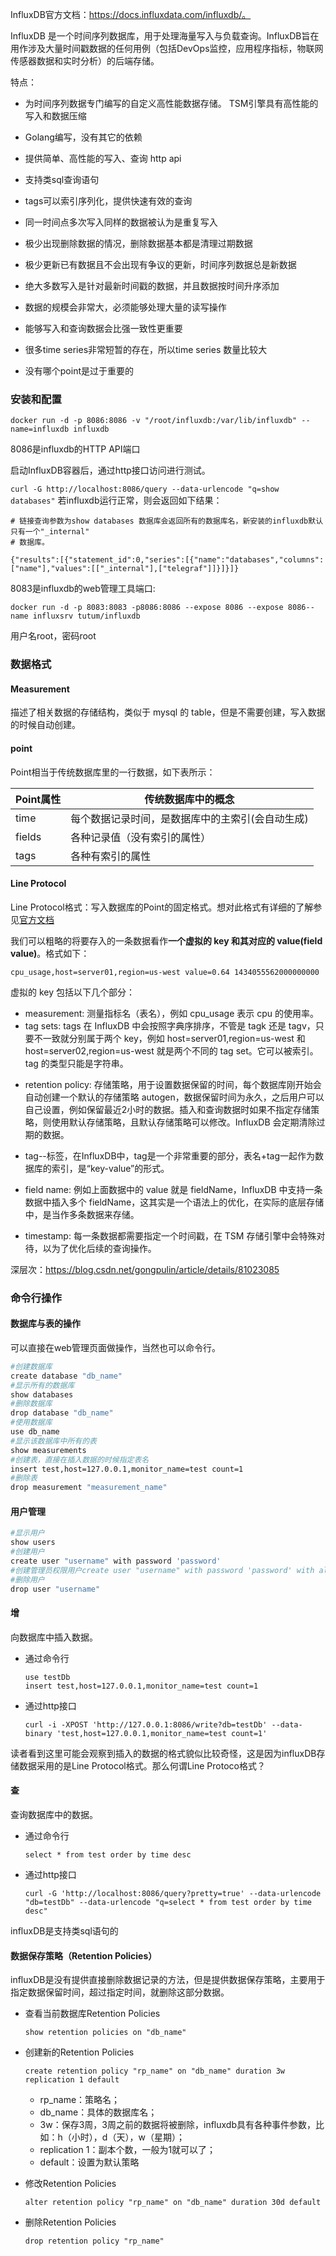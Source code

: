 InfluxDB官方文档：https://docs.influxdata.com/influxdb/。

InfluxDB 是一个时间序列数据库，用于处理海量写入与负载查询。InfluxDB旨在用作涉及大量时间戳数据的任何用例（包括DevOps监控，应用程序指标，物联网传感器数据和实时分析）的后端存储。

特点：

- 为时间序列数据专门编写的自定义高性能数据存储。 TSM引擎具有高性能的写入和数据压缩

- Golang编写，没有其它的依赖

- 提供简单、高性能的写入、查询 http api

- 支持类sql查询语句

- tags可以索引序列化，提供快速有效的查询

- 同一时间点多次写入同样的数据被认为是重复写入

- 极少出现删除数据的情况，删除数据基本都是清理过期数据

- 极少更新已有数据且不会出现有争议的更新，时间序列数据总是新数据

- 绝大多数写入是针对最新时间戳的数据，并且数据按时间升序添加

- 数据的规模会非常大，必须能够处理大量的读写操作

- 能够写入和查询数据会比强一致性更重要

- 很多time series非常短暂的存在，所以time series 数量比较大

- 没有哪个point是过于重要的

  

### 安装和配置


```
docker run -d -p 8086:8086 -v "/root/influxdb:/var/lib/influxdb" --name=influxdb influxdb
```

8086是influxdb的HTTP API端口

启动InfluxDB容器后，通过http接口访问进行测试。

`curl -G http://localhost:8086/query --data-urlencode "q=show databases"`
若influxdb运行正常，则会返回如下结果：

```
# 链接查询参数为show databases 数据库会返回所有的数据库名，新安装的influxdb默认只有一个"_internal"
# 数据库。

{"results":[{"statement_id":0,"series":[{"name":"databases","columns":["name"],"values":[["_internal"],["telegraf"]]}]}]}
```

8083是influxdb的web管理工具端口:

`docker run -d -p 8083:8083 -p8086:8086 --expose 8086 --expose 8086--name influxsrv tutum/influxdb`

用户名root，密码root	



### 数据格式

#### Measurement

描述了相关数据的存储结构，类似于 mysql 的 table，但是不需要创建，写入数据的时候自动创建。



#### point

Point相当于传统数据库里的一行数据，如下表所示：

| Point属性 | 传统数据库中的概念                               |
| --------- | ------------------------------------------------ |
| time      | 每个数据记录时间，是数据库中的主索引(会自动生成) |
| fields    | 各种记录值（没有索引的属性）                     |
| tags      | 各种有索引的属性                                 |



#### Line Protocol

Line Protocol格式：写入数据库的Point的固定格式。想对此格式有详细的了解参见[官方文档](https://docs.influxdata.com/influxdb/v0.10/write_protocols/line/)

我们可以粗略的将要存入的一条数据看作**一个虚拟的 key 和其对应的 value(field value)**。格式如下：

```
cpu_usage,host=server01,region=us-west value=0.64 1434055562000000000
```

 虚拟的 key 包括以下几个部分： 

* measurement: 测量指标名（表名），例如 cpu_usage 表示 cpu 的使用率。
* tag sets: tags 在 InfluxDB 中会按照字典序排序，不管是 tagk 还是 tagv，只要不一致就分别属于两个 key，例如 host=server01,region=us-west 和 host=server02,region=us-west 就是两个不同的 tag set。它可以被索引。tag 的类型只能是字符串。

- retention policy: 存储策略，用于设置数据保留的时间，每个数据库刚开始会自动创建一个默认的存储策略 autogen，数据保留时间为永久，之后用户可以自己设置，例如保留最近2小时的数据。插入和查询数据时如果不指定存储策略，则使用默认存储策略，且默认存储策略可以修改。InfluxDB 会定期清除过期的数据。

  

- tag--标签，在InfluxDB中，tag是一个非常重要的部分，表名+tag一起作为数据库的索引，是“key-value”的形式。

- field name: 例如上面数据中的 value 就是 fieldName，InfluxDB 中支持一条数据中插入多个 fieldName，这其实是一个语法上的优化，在实际的底层存储中，是当作多条数据来存储。

- timestamp: 每一条数据都需要指定一个时间戳，在 TSM 存储引擎中会特殊对待，以为了优化后续的查询操作。



深层次：https://blog.csdn.net/gongpulin/article/details/81023085





### 命令行操作

#### 数据库与表的操作
可以直接在web管理页面做操作，当然也可以命令行。

```sh
#创建数据库
create database "db_name"
#显示所有的数据库
show databases
#删除数据库
drop database "db_name"
#使用数据库
use db_name
#显示该数据库中所有的表
show measurements
#创建表，直接在插入数据的时候指定表名
insert test,host=127.0.0.1,monitor_name=test count=1
#删除表
drop measurement "measurement_name"
```

#### 用户管理

```sh
#显示用户  
show users
#创建用户
create user "username" with password 'password'
#创建管理员权限用户create user "username" with password 'password' with all privileges
#删除用户
drop user "username"
```

#### 增

向数据库中插入数据。

- 通过命令行

  ```
  use testDb
  insert test,host=127.0.0.1,monitor_name=test count=1
  ```

- 通过http接口

  ```
  curl -i -XPOST 'http://127.0.0.1:8086/write?db=testDb' --data-binary 'test,host=127.0.0.1,monitor_name=test count=1'
  ```

读者看到这里可能会观察到插入的数据的格式貌似比较奇怪，这是因为influxDB存储数据采用的是Line Protocol格式。那么何谓Line Protoco格式？

#### 查
查询数据库中的数据。

- 通过命令行

  ```
  select * from test order by time desc
  ```

- 通过http接口

  ```
  curl -G 'http://localhost:8086/query?pretty=true' --data-urlencode "db=testDb" --data-urlencode "q=select * from test order by time desc"
  ```

influxDB是支持类sql语句的

#### 数据保存策略（Retention Policies）

influxDB是没有提供直接删除数据记录的方法，但是提供数据保存策略，主要用于指定数据保留时间，超过指定时间，就删除这部分数据。

- 查看当前数据库Retention Policies

  ```
  show retention policies on "db_name"
  ```

- 创建新的Retention Policies

  ```
  create retention policy "rp_name" on "db_name" duration 3w replication 1 default
  ```

  - rp_name：策略名；
  - db_name：具体的数据库名；
  - 3w：保存3周，3周之前的数据将被删除，influxdb具有各种事件参数，比如：h（小时），d（天），w（星期）；
  - replication 1：副本个数，一般为1就可以了；
  - default：设置为默认策略

- 修改Retention Policies

  ```
  alter retention policy "rp_name" on "db_name" duration 30d default
  ```

- 删除Retention Policies

  ```
  drop retention policy "rp_name"
  ```